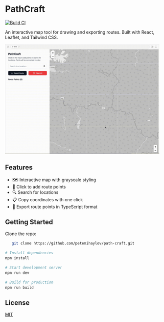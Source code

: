 # PathCraft
[![Build CI](https://github.com/petemihaylov/path-craft/actions/workflows/build.yml/badge.svg)](https://github.com/petemihaylov/path-craft/actions/workflows/build.yml)

An interactive map tool for drawing and exporting routes. Built with React, Leaflet, and Tailwind CSS.

![PathCraft Demo](demo.gif)

## Features

- 🗺️ Interactive map with grayscale styling
- 📍 Click to add route points
- 🔍 Search for locations
- 📋 Copy coordinates with one click
- 🔄 Export route points in TypeScript format

## Getting Started

Clone the repo:
```bash
   git clone https://github.com/petemihaylov/path-craft.git
```

```bash
# Install dependencies
npm install
```

```bash
# Start development server
npm run dev
```

```bash
# Build for production
npm run build
```

## License

[MIT](https://github.com/petemihaylov/path-craft/blob/master/LICENSE)
